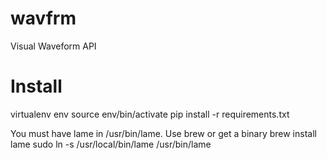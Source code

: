 wavfrm
======

Visual Waveform API

Install
==

virtualenv env
source env/bin/activate
pip install -r requirements.txt

You must have lame in /usr/bin/lame.  Use brew or get a binary
brew install lame
sudo ln -s /usr/local/bin/lame /usr/bin/lame
